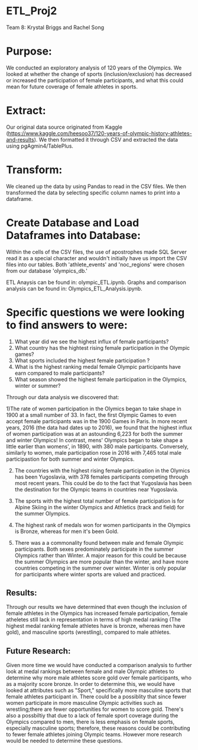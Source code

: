 # ETL_Proj2

Team 8: Krystal Briggs and Rachel Song

# Purpose:
We conducted an exploratory analysis of 120 years of the Olympics. We looked at whether the change of sports (inclusion/exclusion) has decreased or increased the participation of female participants, and what this could mean for future coverage of female athletes in sports. 

# Extract: 
Our original data source originated from Kaggle (https://www.kaggle.com/heesoo37/120-years-of-olympic-history-athletes-and-results). We then formatted it through CSV and extracted the data using pgAgmin4/TablePlus.

# Transform: 
We cleaned up the data by using Pandas to read in the CSV files. We then transformed the data by selecting specific column names to print into a dataframe.

# Create Database and Load Dataframes into Database: 
Within the cells of the CSV files, the use of apostrophes made SQL Server read it as a special character and wouldn't initially have us import the CSV files into our tables. Both 'athlete_events' and 'noc_regions' were chosen from our database 'olympics_db.'

ETL Anaysis can be found in:  olympic_ETL.ipynb.
Graphs and comparison analysis can be found in: Olympics_ETL_Analysis.ipynb.

# Specific questions we were looking to find answers to were: 

1) What year did we see the highest influx of female participants?
2) What country has the hightest rising female participation in the Olympic games?
3) What sports included the highest female participation ? 
4) What is the highest ranking medal female Olympic participants have earn compared to male participants? 
5) What season showed the highest female participation in the Olympics, winter or summer? 

Through our data analysis we discovered that:

 1)The rate of women participation in the Olymics began to take shape in 1900 at a small number of 33. In fact, the first Olympic Games to even accept female participants was in the 1900 Games in Paris. In more recent years, 2016 (the data had dates up to 2016), we found that the highest influx of women participation was at an astounding 6,223 for both the summer and winter Olympics! In contrast, mens' Olympics began to take shape a little earlier than womens', in 1890, with 380 male participants. Conversely, similarly to women, male participation rose in 2016 with 7,465 total male participastion for both summer and winter Olympics. 

2) The countries with the highest rising female participation in the Olymics has been Yugoslavia, with 378 females participants competing through most recent years. This could be do to the fact that Yugoslavia has been the destination for the Olympic teams in countries near Yugoslavia.  

3) The sports with the highest total number of female participation is for Alpine Skiing in the winter Olympics and Athletics (track and field) for the summer Olympics.

4) The highest rank of medals won for women participants in the Olympics is Bronze, whereas for men it's been Gold. 

5) There was a a commonality found between male and female Olympic participants. Both sexes predominately participate in the summer Olympics rather than Winter. A major reason for this could be because the summer Olympics are more popular than the winter, and have more countries competing in the summer over winter. Winter is only popular for participants where winter sports are valued and practiced. 

## Results:
Through our results we have determined that even though the inclusion of female athletes in the Olympics has increased female participation, female atheletes still lack in representation in terms of high medal ranking (The highest medal ranking female athletes have is bronze, whereas men have gold), and masculine sports (wrestling), compared to male athletes.  

## Future Research: 

Given more time we would have conducted a comparison analysis to further look at medal rankings between female and male Olympic athletes to determine why more male athletes score gold over female participants, who as a majority score bronze. In order to determine this, we would have looked at attributes such as "Sport," specifically more masculine sports that female athletes participant in. There could be a possiblity that since fewer women participate in more masculine Olympic activities such as wrestling;there are fewer opportunities for women to score gold. There's also a possbiltiy that due to a lack of female sport coverage during the Olympics compared to men, there is less emphasis on female sports, especially masculine sports; therefore, these reasons could be contributing to fewer female athletes joining Olympic teams. However more research would be needed to determine these questions. 

